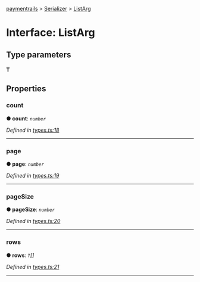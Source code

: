[paymentrails](../README.md) > [Serializer](../modules/serializer.md) > [ListArg](../interfaces/serializer.listarg.md)



# Interface: ListArg

## Type parameters
#### T 

## Properties
<a id="count"></a>

###  count

**●  count**:  *`number`* 

*Defined in [types.ts:18](https://github.com/PaymentRails/javascript-sdk/blob/9b4ee77/lib/types.ts#L18)*





___

<a id="page"></a>

###  page

**●  page**:  *`number`* 

*Defined in [types.ts:19](https://github.com/PaymentRails/javascript-sdk/blob/9b4ee77/lib/types.ts#L19)*





___

<a id="pagesize"></a>

###  pageSize

**●  pageSize**:  *`number`* 

*Defined in [types.ts:20](https://github.com/PaymentRails/javascript-sdk/blob/9b4ee77/lib/types.ts#L20)*





___

<a id="rows"></a>

###  rows

**●  rows**:  *`T`[]* 

*Defined in [types.ts:21](https://github.com/PaymentRails/javascript-sdk/blob/9b4ee77/lib/types.ts#L21)*





___


